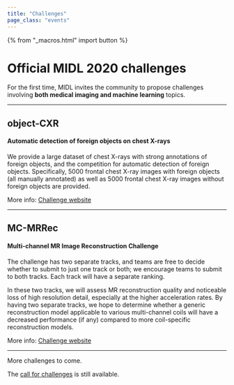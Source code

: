 ```yaml
---
title: "Challenges"
page_class: "events"
---
```


{% from "_macros.html" import button %}


# Official MIDL 2020 challenges

For the first time, MIDL invites the community to propose challenges involving **both medical imaging and machine learning** topics.

---

## object-CXR
#### Automatic detection of foreign objects on chest X-rays

We provide a large dataset of chest X-rays with strong annotations of foreign objects, and the competition for automatic detection of foreign objects. Specifically, 5000 frontal chest X-ray images with foreign objects (all manually annotated) as well as 5000 frontal chest X-ray images without foreign objects are provided.

More info: [Challenge website](https://jfhealthcare.github.io/object-CXR/)

---

## MC-MRRec
#### Multi-channel MR Image Reconstruction Challenge

The challenge has two separate tracks, and teams are free to decide whether to submit to just one track or both; we encourage teams to submit to both tracks. Each track will have a separate ranking.

In these two tracks, we will assess MR reconstruction quality and noticeable loss of high resolution detail, especially at the higher acceleration rates. By having two separate tracks, we hope to determine whether a generic reconstruction model applicable to various multi-channel coils will have a decreased performance (if any) compared to more coil-specific reconstruction models.


More info: [Challenge website](https://sites.google.com/view/calgary-campinas-dataset/home/mr-reconstruction-challenge)

---

More challenges to come.

The [call for challenges](call-for-challenges.html) is still available.
